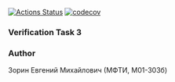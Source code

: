 [![Actions Status](https://github.com/Greezzee/verif_test2/workflows/Ubuntu/badge.svg)](https://github.com/Greezzee/verif_test2/actions)
[![codecov](https://codecov.io/github/Greezzee/verif_test2/graph/badge.svg?token=SIMI917A0D)](https://codecov.io/github/Greezzee/verif_test2)

### Verification Task 3

### Author
Зорин Евгений Михайлович (МФТИ, М01-303б)